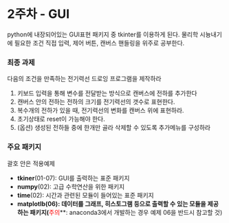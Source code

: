 # 2주차 - GUI

python에 내장되어있는 GUI표현 패키지 중 tkinter를 이용하게 된다. 물리학 시늉내기에 필요한 조건 직접 입력, 제어 버튼, 캔버스 핸들링을 위주로 공부한다.

### 최종 과제

다음의 조건을 만족하는 전기력선 드로잉 프로그램을 제작하라

1. 키보드 입력을 통해 변수를 전달받는 방식으로 캔버스에 전하를 추가한다
1. 캔버스 안의 전하는 전하의 크기를 전기력선의 갯수로 표현한다.
1. 복수개의 전하가 있을 때, 전기력선의 변화를 캔버스 위에 표현하라.
1. 초기상태로 reset이 가능해야 한다.
1. (옵션) 생성된 전하들 중에 한개만 골라 삭제할 수 있도록 추가메뉴를 구성하라

### 주요 패키지

괄호 안은 적용예제

* **tkiner**(01-07): GUI를 출력하는 표준 패키지
* **numpy**(02): 고급 수학연산을 위한 패키지
* **time**(02): 시간과 관련된 모듈이 들어있는 표준 패키지
* **matplotlb(06): 데이터를 그래프, 히스토그램 등으로 출력할 수 있는 모듈을 제공하는 패키지(**<span style="color:red">주의</span>**: anaconda3에서 개발하는 경우 예제 06을 반드시 참고할 것)
